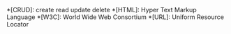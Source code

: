 *[CRUD]: create read update delete
*[HTML]: Hyper Text Markup Language
*[W3C]: World Wide Web Consortium
*[URL]: Uniform Resource Locator